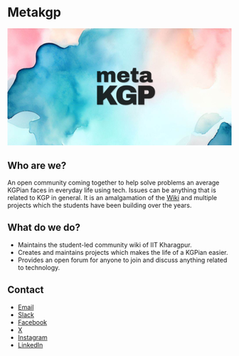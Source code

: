 # Metakgp

![metakgp-wall](https://github.com/metakgp/.github/blob/main/profile/wall.png)

## Who are we?

An open community coming together to help solve problems an average KGPian faces in everyday life using tech. Issues can be anything that is related to KGP in general. It is an amalgamation of the [Wiki](https://wiki.metakgp.org) and multiple projects which the students have been building over the years.
  
## What do we do? 

- Maintains the student-led community wiki of IIT Kharagpur.
- Creates and maintains projects which makes the life of a KGPian easier.
- Provides an open forum for anyone to join and discuss anything related to technology.

## Contact
- [Email](mailto:metakgp@gmail.com)
- [Slack](https://bit.ly/metakgp-slack)
- [Facebook](https://www.facebook.com/metakgp)
- [X](https://twitter.com/metakgp)
- [Instagram](https://www.instagram.com/metakgp_/)
- [LinkedIn](https://www.linkedin.com/company/metakgp-org)

